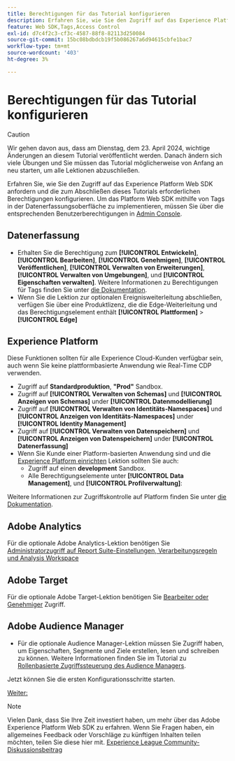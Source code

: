 ```yaml
---
title: Berechtigungen für das Tutorial konfigurieren
description: Erfahren Sie, wie Sie den Zugriff auf das Experience Platform Web SDK anfordern und die zum Abschließen des Tutorials "Implementieren von Adobe Experience Cloud mit Web SDK"erforderliche Berechtigung konfigurieren.
feature: Web SDK,Tags,Access Control
exl-id: d7c4f2c3-cf3c-4587-88f8-82113d250084
source-git-commit: 15bc08bdbdcb19f5b086267a6d94615cbfe1bac7
workflow-type: tm+mt
source-wordcount: '403'
ht-degree: 3%

---
```


# Berechtigungen für das Tutorial konfigurieren


>[!CAUTION]
>
>Wir gehen davon aus, dass am Dienstag, dem 23. April 2024, wichtige Änderungen an diesem Tutorial veröffentlicht werden. Danach ändern sich viele Übungen und Sie müssen das Tutorial möglicherweise von Anfang an neu starten, um alle Lektionen abzuschließen.

Erfahren Sie, wie Sie den Zugriff auf das Experience Platform Web SDK anfordern und die zum Abschließen dieses Tutorials erforderlichen Berechtigungen konfigurieren. Um das Platform Web SDK mithilfe von Tags in der Datenerfassungsoberfläche zu implementieren, müssen Sie über die entsprechenden Benutzerberechtigungen in [Admin Console](https://adminconsole.adobe.com).

## Datenerfassung

* Erhalten Sie die Berechtigung zum **[!UICONTROL Entwickeln]**, **[!UICONTROL Bearbeiten]**, **[!UICONTROL Genehmigen]**, **[!UICONTROL Veröffentlichen]**, **[!UICONTROL Verwalten von Erweiterungen]**, **[!UICONTROL Verwalten von Umgebungen]**, und **[!UICONTROL Eigenschaften verwalten]**. Weitere Informationen zu Berechtigungen für Tags finden Sie unter [die Dokumentation](https://experienceleague.adobe.com/docs/experience-platform/tags/admin/user-permissions.html?lang=de).
* Wenn Sie die Lektion zur optionalen Ereignisweiterleitung abschließen, verfügen Sie über eine Produktlizenz, die die Edge-Weiterleitung und das Berechtigungselement enthält **[!UICONTROL Plattformen]** > **[!UICONTROL Edge]**

## Experience Platform

Diese Funktionen sollten für alle Experience Cloud-Kunden verfügbar sein, auch wenn Sie keine plattformbasierte Anwendung wie Real-Time CDP verwenden.

* Zugriff auf **Standardproduktion**, **&quot;Prod&quot;** Sandbox.
* Zugriff auf **[!UICONTROL Verwalten von Schemas]** und **[!UICONTROL Anzeigen von Schemas]** under **[!UICONTROL Datenmodellierung]**
* Zugriff auf **[!UICONTROL Verwalten von Identitäts-Namespaces]** und **[!UICONTROL Anzeigen von Identitäts-Namespaces]** under **[!UICONTROL Identity Management]**
* Zugriff auf **[!UICONTROL Verwalten von Datenspeichern]** und **[!UICONTROL Anzeigen von Datenspeichern]** under **[!UICONTROL Datenerfassung]**
* Wenn Sie Kunde einer Platform-basierten Anwendung sind und die [Experience Platform einrichten](setup-experience-platform.md) Lektion sollten Sie auch:
   * Zugriff auf einen **development** Sandbox.
   * Alle Berechtigungselemente unter **[!UICONTROL Data Management]**, und **[!UICONTROL Profilverwaltung]**:


Weitere Informationen zur Zugriffskontrolle auf Platform finden Sie unter [die Dokumentation](https://experienceleague.adobe.com/docs/experience-platform/access-control/home.html?lang=de).

## Adobe Analytics

Für die optionale Adobe Analytics-Lektion benötigen Sie [Administratorzugriff auf Report Suite-Einstellungen, Verarbeitungsregeln und Analysis Workspace](https://experienceleague.adobe.com/docs/analytics/admin/admin-console/home.html)

## Adobe Target

Für die optionale Adobe Target-Lektion benötigen Sie [Bearbeiter oder Genehmiger](https://experienceleague.adobe.com/docs/target/using/administer/manage-users/enterprise/properties-overview.html#section_8C425E43E5DD4111BBFC734A2B7ABC80) Zugriff.

## Adobe Audience Manager

* Für die optionale Audience Manager-Lektion müssen Sie Zugriff haben, um Eigenschaften, Segmente und Ziele erstellen, lesen und schreiben zu können. Weitere Informationen finden Sie im Tutorial zu [Rollenbasierte Zugriffssteuerung des Audience Managers](https://experienceleague.adobe.com/docs/audience-manager-learn/tutorials/setup-and-admin/user-management/setting-permissions-with-role-based-access-control.html?lang=en).

Jetzt können Sie die ersten Konfigurationsschritte starten.

[Weiter: ](configure-schemas.md)

>[!NOTE]
>
>Vielen Dank, dass Sie Ihre Zeit investiert haben, um mehr über das Adobe Experience Platform Web SDK zu erfahren. Wenn Sie Fragen haben, ein allgemeines Feedback oder Vorschläge zu künftigen Inhalten teilen möchten, teilen Sie diese hier mit. [Experience League Community-Diskussionsbeitrag](https://experienceleaguecommunities.adobe.com/t5/adobe-experience-platform-launch/tutorial-discussion-implement-adobe-experience-cloud-with-web/td-p/444996)
